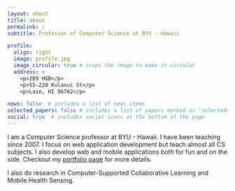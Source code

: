 ```yaml
---
layout: about
title: about
permalink: /
subtitle: Professor of Computer Science at BYU - Hawaii

profile:
  align: right
  image: profile.jpg
  image_circular: true # crops the image to make it circular
  address: >
    <p>269 HGB</p>
    <p>55-220 Kulanui St</p>
    <p>Laie, HI 96762</p>

news: false  # includes a list of news items
selected_papers: false # includes a list of papers marked as "selected={true}"
social: true  # includes social icons at the bottom of the page
---
```


I am a Computer Science professor at BYU - Hawaii. I have been teaching since 2007. I focus on web application development but teach almost all CS subjects. I also develop web and mobile applications both for fun and on the side. Checkout my [portfolio page](/portfolio/) for more details.

I also do research in Computer-Supported Collaborative Learning and Mobile Health Sensing.

